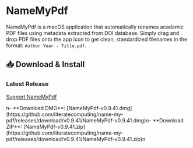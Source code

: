 # NameMyPdf

NameMyPdf is a macOS application that automatically renames academic PDF files using metadata extracted from DOI database. Simply drag and drop PDF files onto the app icon to get clean, standardized filenames in the format: `Author Year - Title.pdf`.

## 📥 Download & Install

### Latest Release

[Support NameMyPdf](https://www.namemypdf.com/donate.html)

<!-- VERSION-UPDATE-START -->n- **Download DMG**: [NameMyPdf-v0.9.41.dmg](https://github.com/literatecomputing/name-my-pdf/releases/download/v0.9.41/NameMyPdf-v0.9.41.dmg)n- **Download ZIP**: [NameMyPdf-v0.9.41.zip](https://github.com/literatecomputing/name-my-pdf/releases/download/v0.9.41/NameMyPdf-v0.9.41.zip)n<!-- VERSION-UPDATE-END -->